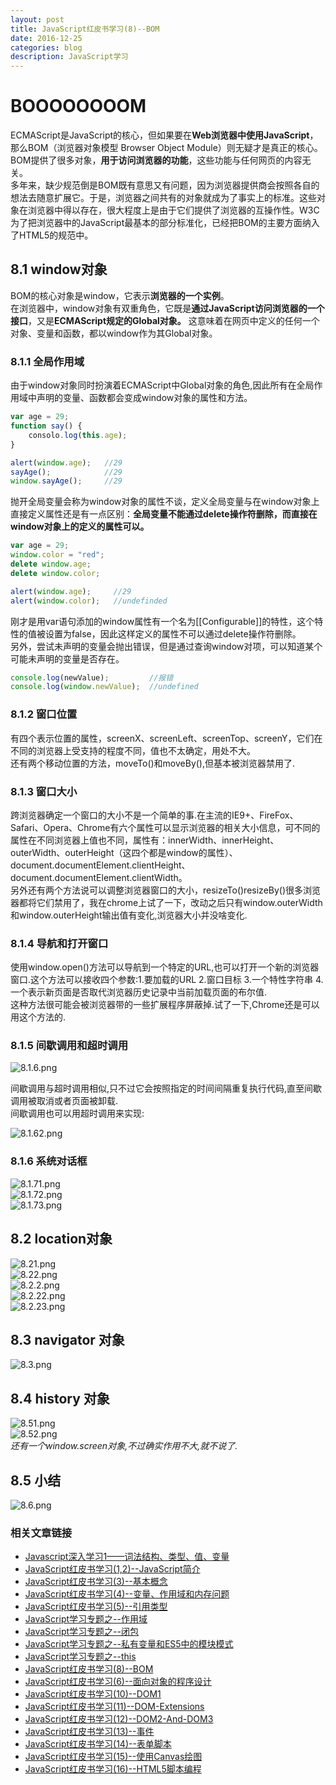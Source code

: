 ```yaml
---
layout: post
title: JavaScript红皮书学习(8)--BOM
date: 2016-12-25
categories: blog
description: JavaScript学习
---
```


# BOOOOOOOOM     
ECMAScript是JavaScript的核心，但如果要在**Web浏览器中使用JavaScript**，那么BOM（浏览器对象模型 Browser Object Module）则无疑才是真正的核心。BOM提供了很多对象，**用于访问浏览器的功能**，这些功能与任何网页的内容无关。       
多年来，缺少规范倒是BOM既有意思又有问题，因为浏览器提供商会按照各自的想法去随意扩展它。于是，浏览器之间共有的对象就成为了事实上的标准。这些对象在浏览器中得以存在，很大程度上是由于它们提供了浏览器的互操作性。W3C为了把浏览器中的JavaScript最基本的部分标准化，已经把BOM的主要方面纳入了HTML5的规范中。     

## 8.1 window对象        
BOM的核心对象是window，它表示**浏览器的一个实例**。         
在浏览器中，window对象有双重角色，它既是**通过JavaScript访问浏览器的一个接口**，又是**ECMAScript规定的Global对象。**     这意味着在网页中定义的任何一个对象、变量和函数，都以window作为其Global对象。       

### 8.1.1 全局作用域       
由于window对象同时扮演着ECMAScript中Global对象的角色,因此所有在全局作用域中声明的变量、函数都会变成window对象的属性和方法。      

``` javascript
var age = 29;
function say() {
	consolo.log(this.age);
}

alert(window.age);   //29
sayAge();            //29
window.sayAge();     //29
```

抛开全局变量会称为window对象的属性不谈，定义全局变量与在window对象上直接定义属性还是有一点区别：**全局变量不能通过delete操作符删除，而直接在window对象上的定义的属性可以。**     

``` javascript
var age = 29;
window.color = "red";
delete window.age;
delete window.color;

alert(window.age);     //29
alert(window.color);   //undefinded
```

刚才是用var语句添加的window属性有一个名为[[Configurable]]的特性，这个特性的值被设置为false，因此这样定义的属性不可以通过delete操作符删除。        
另外，尝试未声明的变量会抛出错误，但是通过查询window对项，可以知道某个可能未声明的变量是否存在。     

``` javascript
console.log(newValue);         //报错
console.log(window.newValue);  //undefined
```

### 8.1.2 窗口位置       
  有四个表示位置的属性，screenX、screenLeft、screenTop、screenY，它们在不同的浏览器上受支持的程度不同，值也不太确定，用处不大。     
  还有两个移动位置的方法，moveTo()和moveBy(),但基本被浏览器禁用了.     

### 8.1.3 窗口大小      
跨浏览器确定一个窗口的大小不是一个简单的事.在主流的IE9+、FireFox、Safari、Opera、Chrome有六个属性可以显示浏览器的相关大小信息，可不同的属性在不同浏览器上值也不同，属性有：innerWidth、innerHeight、outerWidth、outerHeight（这四个都是window的属性）、document.documentElement.clientHeight、document.documentElement.clientWidth。     
另外还有两个方法说可以调整浏览器窗口的大小，resizeTo()resizeBy()很多浏览器都将它们禁用了，我在chrome上试了一下，改动之后只有window.outerWidth和window.outerHeight输出值有变化,浏览器大小并没啥变化.          

### 8.1.4 导航和打开窗口       
使用window.open()方法可以导航到一个特定的URL,也可以打开一个新的浏览器窗口.这个方法可以接收四个参数:1.要加载的URL 2.窗口目标 3.一个特性字符串 4.一个表示新页面是否取代浏览器历史记录中当前加载页面的布尔值.       
这种方法很可能会被浏览器带的一些扩展程序屏蔽掉.试了一下,Chrome还是可以用这个方法的.     

### 8.1.5 间歇调用和超时调用     
![8.1.6.png](http://upload-images.jianshu.io/upload_images/3001083-3bb119fdb6ebdc81.png?imageMogr2/auto-orient/strip%7CimageView2/2/w/1240)     

间歇调用与超时调用相似,只不过它会按照指定的时间间隔重复执行代码,直至间歇调用被取消或者页面被卸载.  
间歇调用也可以用超时调用来实现:     

![8.1.62.png](http://upload-images.jianshu.io/upload_images/3001083-d0b4531af0fd810e.png?imageMogr2/auto-orient/strip%7CimageView2/2/w/1240)     

### 8.1.6 系统对话框        
![8.1.71.png](http://upload-images.jianshu.io/upload_images/3001083-cbb5b9f9a8bec4a6.png?imageMogr2/auto-orient/strip%7CimageView2/2/w/1240)     
![8.1.72.png](http://upload-images.jianshu.io/upload_images/3001083-4cc4bc3da4e069ef.png?imageMogr2/auto-orient/strip%7CimageView2/2/w/1240)     
![8.1.73.png](http://upload-images.jianshu.io/upload_images/3001083-c03007149d9fd703.png?imageMogr2/auto-orient/strip%7CimageView2/2/w/1240)     


## 8.2 location对象
![8.21.png](http://upload-images.jianshu.io/upload_images/3001083-339a159f89c2fe1b.png?imageMogr2/auto-orient/strip%7CimageView2/2/w/1240)     
![8.22.png](http://upload-images.jianshu.io/upload_images/3001083-65dcdf73a81200c1.png?imageMogr2/auto-orient/strip%7CimageView2/2/w/1240)     
![8.2.2.png](http://upload-images.jianshu.io/upload_images/3001083-43a540e095cc39fc.png?imageMogr2/auto-orient/strip%7CimageView2/2/w/1240)     
![8.2.22.png](http://upload-images.jianshu.io/upload_images/3001083-afe8ec6e3266d422.png?imageMogr2/auto-orient/strip%7CimageView2/2/w/1240)     
![8.2.23.png](http://upload-images.jianshu.io/upload_images/3001083-eae6a9c3b83d0f99.png?imageMogr2/auto-orient/strip%7CimageView2/2/w/1240)     

## 8.3 navigator 对象     
![8.3.png](http://upload-images.jianshu.io/upload_images/3001083-a6fc747f0a8436a8.png?imageMogr2/auto-orient/strip%7CimageView2/2/w/1240)     

## 8.4 history 对象     
![8.51.png](http://upload-images.jianshu.io/upload_images/3001083-d1f6206c4c9166c0.png?imageMogr2/auto-orient/strip%7CimageView2/2/w/1240)     
![8.52.png](http://upload-images.jianshu.io/upload_images/3001083-fa242c17f897864a.png?imageMogr2/auto-orient/strip%7CimageView2/2/w/1240)     
*还有一个window.screen对象,不过确实作用不大,就不说了.*     

## 8.5 小结
![8.6.png](http://upload-images.jianshu.io/upload_images/3001083-35bad8a3c45dd730.png?imageMogr2/auto-orient/strip%7CimageView2/2/w/1240)     

### 相关文章链接    
 - [Javascript深入学习1——词法结构、类型、值、变量](http://liveipool.com/blog/2016/09/12/learn-javascript-1/)       
 - [JavaScript红皮书学习(1,2)--JavaScript简介](http://liveipool.com/blog/2016/12/14/JavaScript-RedBook-1,2-Introduction/)  
 - [JavaScript红皮书学习(3)--基本概念](http://liveipool.com/blog/2016/12/14/JavaScript-RedBook-3-BasicConcepts/)   
 - [JavaScript红皮书学习(4)--变量、作用域和内存问题](http://liveipool.com/blog/2016/12/19/JavaScript-RedBook-4-Variable-Scope-and-Memory/)    
 - [JavaScript红皮书学习(5)--引用类型](http://liveipool.com/blog/2016/12/22/JavaScript-RedBook-5-Reference-Type)     
 - [JavaScript学习专题之--作用域](http://liveipool.com/blog/2016/12/22/JavaScript-Scope)   
 - [JavaScript学习专题之--闭包](http://liveipool.com/blog/2016/12/23/JavaScript-Closures)     
 - [JavaScript学习专题之--私有变量和ES5中的模块模式](http://liveipool.com/blog/2016/12/24/JavaScript-Private-Variable-and-ES5Modules)      
 - [JavaScript学习专题之--this](http://liveipool.com/blog/2016/12/25/JavaScript-this)       
 - [JavaScript红皮书学习(8)--BOM](http://liveipool.com/blog/2016/12/25/JavaScript-RedBook-8-BOM)             
 - [JavaScript红皮书学习(6)--面向对象的程序设计](http://liveipool.com/blog/2016/12/27/JavaScript-RedBook-6-Object-Oriented)                  
 - [JavaScript红皮书学习(10)--DOM1](http://liveipool.com/blog/2016/12/31/JavaScript-RedBook-10-DOM1)                  
 - [JavaScript红皮书学习(11)--DOM-Extensions](http://liveipool.com/blog/2016/12/31/JavaScript-RedBook-11-DOM-Extensions)                  
 - [JavaScript红皮书学习(12)--DOM2-And-DOM3](http://liveipool.com/blog/2016/12/31/JavaScript-RedBook-12-DOM2-And-DOM3)                  
 - [JavaScript红皮书学习(13)--事件](http://liveipool.com/blog/2017/01/13/JavaScript-RedBook-13-Event)                  
 - [JavaScript红皮书学习(14)--表单脚本](http://liveipool.com/blog/2017/01/13/JavaScript-RedBook-14-Form)                
 - [JavaScript红皮书学习(15)--使用Canvas绘图](http://liveipool.com/blog/2017/01/14/JavaScript-RedBook-15-Canvas)      
 - [JavaScript红皮书学习(16)--HTML5脚本编程](http://liveipool.com/blog/2017/01/14/JavaScript-RedBook-16-HTML5-Scripts-Programming)           